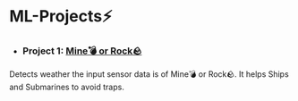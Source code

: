# ML-Projects⚡
- ### Project 1: <a href="https://github.com/archis-kodes/ML-Projects/tree/main/Mine-or-Rock"> Mine💣 or Rock🪨 </a>
Detects weather the input sensor data is of Mine💣 or Rock🪨. It helps Ships and Submarines to avoid traps.

<!-- - ### Project 2: <a href="https://github.com/archis-kodes/ML-Projects/tree/main/Mine-or-Rock"> Mine💣 or Rock🪨 </a>
Detects weather the input sensor data is of Mine💣 or Rock🪨. It helps Ships and Submarines to avoid traps.

- ### Project 3: <a href="https://github.com/archis-kodes/ML-Projects/tree/main/Mine-or-Rock"> Mine💣 or Rock🪨 </a>
Detects weather the input sensor data is of Mine💣 or Rock🪨. It helps Ships and Submarines to avoid traps.

- ### Project 4: <a href="https://github.com/archis-kodes/ML-Projects/tree/main/Mine-or-Rock"> Mine💣 or Rock🪨 </a>
Detects weather the input sensor data is of Mine💣 or Rock🪨. It helps Ships and Submarines to avoid traps. -->
